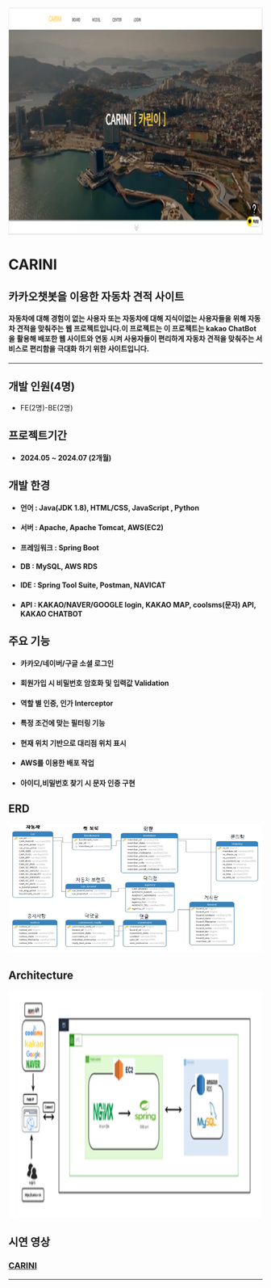 <img src=CARINI.png width=850 height=450>    

# CARINI  
## 카카오챗봇을 이용한 자동차 견적 사이트
#### 자동차에 대해 경험이 없는 사용자 또는 자동차에 대해 지식이없는 사용자들을 위해 자동차 견적을 맞춰주는 웹 프로젝트입니다.이 프로젝트는 이 프로젝트는 kakao ChatBot을 활용해 배포한 웹 사이트와 연동 시켜 사용자들이 편리하게 자동차 견적을 맞춰주는 서비스로 편리함을 극대화 하기 위한 사이트입니다.   
---
## 개발 인원(4명)
* FE(2명)-BE(2명)   

## 프로젝트기간
* #### 2024.05 ~ 2024.07 (2개월)    

## 개발 한경   
* #### 언어 :        Java(JDK 1.8), HTML/CSS, JavaScript , Python
* #### 서버 :        Apache, Apache Tomcat, AWS(EC2)
* #### 프레임워크 : Spring Boot
* #### DB :          MySQL, AWS RDS 
* #### IDE :         Spring Tool Suite, Postman, NAVICAT  
* #### API :         KAKAO/NAVER/GOOGLE login, KAKAO MAP, coolsms(문자) API, KAKAO CHATBOT    

## 주요 기능   
* #### 카카오/네이버/구글 소셜 로그인
* #### 회원가입 시 비밀번호 암호화 및 입력값 Validation
* #### 역할 별 인증, 인가 Interceptor
* #### 특정 조건에 맞는 필터링 기능
* #### 현재 위치 기반으로 대리점 위치 표시
* #### AWS를 이용한 배포 작업
* #### 아이디,비밀번호 찾기 시 문자 인증 구현 

## ERD 
<img src=ERD.png >    

## Architecture 
<img src=Architecture.png width=850 height=450>    


## 시연 영상
### [CARINI][github]  
---

 [github]: https://www.youtube.com/watch?v=cUUzv21YXpY
